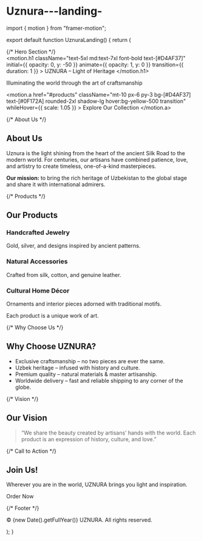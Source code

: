 # Uznura---landing-
import { motion } from "framer-motion";

export default function UznuraLanding() { return ( <div className="bg-[#0F172A] text-white font-sans"> {/* Hero Section */} <section className="min-h-screen flex flex-col justify-center items-center text-center p-6 bg-gradient-to-b from-[#0F172A] to-[#1E293B]"> <motion.h1 className="text-5xl md:text-7xl font-bold text-[#D4AF37]" initial={{ opacity: 0, y: -50 }} animate={{ opacity: 1, y: 0 }} transition={{ duration: 1 }} > UZNURA – Light of Heritage </motion.h1> <p className="mt-6 text-lg md:text-2xl max-w-2xl"> Illuminating the world through the art of craftsmanship </p> <motion.a href="#products" className="mt-10 px-6 py-3 bg-[#D4AF37] text-[#0F172A] rounded-2xl shadow-lg hover:bg-yellow-500 transition" whileHover={{ scale: 1.05 }} > Explore Our Collection </motion.a> </section>

{/* About Us */}
  <section id="about" className="py-20 px-6 md:px-20 bg-[#1E293B]">
    <h2 className="text-4xl font-bold text-[#D4AF37] mb-6">About Us</h2>
    <p className="max-w-3xl text-lg leading-relaxed">
      Uznura is the light shining from the heart of the ancient Silk Road to the modern world. For centuries, our artisans have combined patience, love, and artistry to create timeless, one-of-a-kind masterpieces.
    </p>
    <p className="mt-4 max-w-3xl text-lg">
      <strong>Our mission:</strong> to bring the rich heritage of Uzbekistan to the global stage and share it with international admirers.
    </p>
  </section>

  {/* Products */}
  <section id="products" className="py-20 px-6 md:px-20">
    <h2 className="text-4xl font-bold text-[#D4AF37] mb-10 text-center">
      Our Products
    </h2>
    <div className="grid md:grid-cols-3 gap-10">
      <motion.div
        whileHover={{ scale: 1.05 }}
        className="bg-[#1E293B] p-6 rounded-2xl shadow-lg"
      >
        <h3 className="text-2xl font-semibold mb-3">Handcrafted Jewelry</h3>
        <p>Gold, silver, and designs inspired by ancient patterns.</p>
      </motion.div>
      <motion.div
        whileHover={{ scale: 1.05 }}
        className="bg-[#1E293B] p-6 rounded-2xl shadow-lg"
      >
        <h3 className="text-2xl font-semibold mb-3">Natural Accessories</h3>
        <p>Crafted from silk, cotton, and genuine leather.</p>
      </motion.div>
      <motion.div
        whileHover={{ scale: 1.05 }}
        className="bg-[#1E293B] p-6 rounded-2xl shadow-lg"
      >
        <h3 className="text-2xl font-semibold mb-3">Cultural Home Décor</h3>
        <p>Ornaments and interior pieces adorned with traditional motifs.</p>
      </motion.div>
    </div>
    <p className="text-center mt-8 italic">
      Each product is a unique work of art.
    </p>
  </section>

  {/* Why Choose Us */}
  <section className="py-20 px-6 md:px-20 bg-[#1E293B]">
    <h2 className="text-4xl font-bold text-[#D4AF37] mb-6 text-center">
      Why Choose UZNURA?
    </h2>
    <ul className="max-w-3xl mx-auto text-lg space-y-3 list-disc list-inside">
      <li>Exclusive craftsmanship – no two pieces are ever the same.</li>
      <li>Uzbek heritage – infused with history and culture.</li>
      <li>Premium quality – natural materials & master artisanship.</li>
      <li>Worldwide delivery – fast and reliable shipping to any corner of the globe.</li>
    </ul>
  </section>

  {/* Vision */}
  <section className="py-20 px-6 md:px-20 text-center">
    <h2 className="text-4xl font-bold text-[#D4AF37] mb-6">Our Vision</h2>
    <blockquote className="italic text-xl max-w-2xl mx-auto">
      “We share the beauty created by artisans’ hands with the world. Each product is an expression of history, culture, and love.”
    </blockquote>
  </section>

  {/* Call to Action */}
  <section className="py-20 px-6 md:px-20 bg-[#1E293B] text-center">
    <h2 className="text-3xl font-bold mb-6 text-[#D4AF37]">Join Us!</h2>
    <p className="text-lg max-w-xl mx-auto">
      Wherever you are in the world, <span className="text-[#D4AF37] font-semibold">UZNURA</span> brings you light and inspiration.
    </p>
    <motion.a
      href="#"
      className="mt-10 inline-block px-8 py-4 bg-[#D4AF37] text-[#0F172A] rounded-2xl shadow-lg hover:bg-yellow-500 transition font-semibold"
      whileHover={{ scale: 1.05 }}
    >
      Order Now
    </motion.a>
  </section>

  {/* Footer */}
  <footer className="py-10 text-center text-sm bg-[#0F172A] border-t border-gray-700">
    © {new Date().getFullYear()} UZNURA. All rights reserved.
  </footer>
</div>

); }

